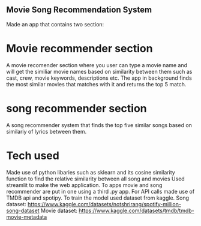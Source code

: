 ## Movie Song Recommendation System
Made an app that contains two section:
# Movie recommender section
A movie recomender section where you user can type a movie name and will get the similiar movie names based on similarity between them such as cast, crew, movie keywords, descriptions etc. The app in background finds the most similar movies that matches with it and returns the top 5 match.
# song recommender section 
A song recommender system that finds the top five similar songs based on similariy of lyrics between them. 

# Tech used
Made use of python libaries such as sklearn and its cosine similarity function to find the relative similarity between all song and movies
Used streamlit to make the web application. To apps movie and song recommender are put in one using a third .py app. 
For API calls made use of TMDB api and spotipy. 
To train the model used dataset from kaggle.
Song dataset: https://www.kaggle.com/datasets/notshrirang/spotify-million-song-dataset
Movie dataset: https://www.kaggle.com/datasets/tmdb/tmdb-movie-metadata

